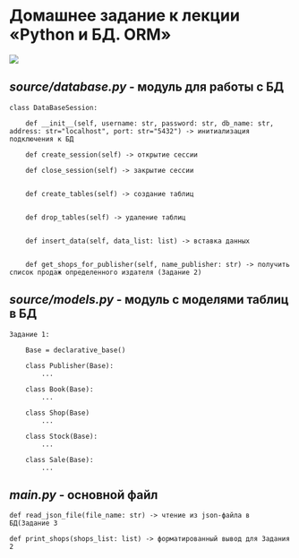 # Домашнее задание к лекции «Python и БД. ORM»

![](readme_зтп/book_publishers_scheme.png)

## *source/database.py* - модуль для работы с БД
```
class DataBaseSession:
    
    def __init__(self, username: str, password: str, db_name: str, address: str="localhost", port: str="5432") -> инитиализация подключения к БД

    def create_session(self) -> открытие сессии

    def close_session(self) -> закрытие сессии


    def create_tables(self) -> создание таблиц

    
    def drop_tables(self) -> удаление таблиц

    
    def insert_data(self, data_list: list) -> вставка данных

    
    def get_shops_for_publisher(self, name_publisher: str) -> получить список продаж определенного издателя (Задание 2)
```

## *source/models.py* - модуль c моделями таблиц в БД
```
Задание 1:

    Base = declarative_base()

    class Publisher(Base):
        ...

    class Book(Base):
        ...

    class Shop(Base)
        ...

    class Stock(Base):
        ...

    class Sale(Base):
        ...
```

## *main.py* - основной файл
```
def read_json_file(file_name: str) -> чтение из json-файла в БД(Задание 3

def print_shops(shops_list: list) -> форматированный вывод для Задания 2
```